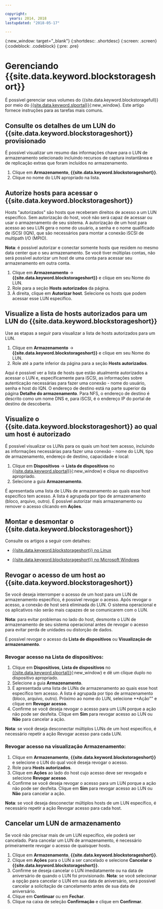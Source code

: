 ```yaml
---

copyright:
  years: 2014, 2018
lastupdated: "2018-05-17"

---
```

{:new_window: target="_blank"}
{:shortdesc: .shortdesc}
{:screen: .screen}
{:codeblock: .codeblock}
{:pre: .pre}

# Gerenciando {{site.data.keyword.blockstorageshort}}

É possível gerenciar seus volumes do {{site.data.keyword.blockstoragefull}} por meio do
[{{site.data.keyword.slportal}}](https://control.softlayer.com/){:new_window}. Este artigo fornece instruções para as tarefas mais comuns.

## Consulte os detalhes de um LUN do {{site.data.keyword.blockstorageshort}} provisionado

É possível visualizar um resumo das informações chave para o LUN de armazenamento selecionado incluindo recursos de captura instantânea e de replicação extras que foram incluídos no armazenamento.

1. Clique em **Armazenamento**, **{{site.data.keyword.blockstorageshort}}**.
2. Clique no nome do LUN apropriado na lista.

## Autorize hosts para acessar o {{site.data.keyword.blockstorageshort}}

Hosts "autorizados" são hosts que receberam direitos de acesso a um LUN específico. Sem autorização do host, você não será capaz de acessar ou usar o armazenamento de seu sistema. A autorização de um host para acesso ao seu LUN gera o nome do usuário, a senha e o nome qualificado de iSCSI (IQN), que são necessários para montar a conexão iSCSI de multipath I/O (MPIO).

**Nota**: é possível autorizar e conectar somente hosts que residem no mesmo data center que o seu armazenamento. Se você tiver múltiplas contas, não será possível autorizar um host de uma conta para acessar seu armazenamento em outra conta.

1. Clique em **Armazenamento** -> **{{site.data.keyword.blockstorageshort}}** e clique em seu Nome do LUN.
2. Role para a seção **Hosts autorizados** da página.
3. À direita, clique em **Autorizar host**. Selecione os hosts
que podem acessar esse LUN específico.

 

## Visualize a lista de hosts autorizados para um LUN do {{site.data.keyword.blockstorageshort}}

Use as etapas a seguir para visualizar a lista de hosts autorizados para um LUN.

1. Clique em **Armazenamento** -> **{{site.data.keyword.blockstorageshort}}** e clique em seu Nome do LUN.
2. Role até a parte inferior da página para a seção **Hosts autorizados**.

Aqui é possível ver a lista de hosts que estão atualmente autorizados a acessar o LUN e, especificamente para iSCSI, as informações sobre autenticação necessárias para fazer uma conexão - nome do usuário, senha e host do IQN. O endereço de destino está na parte superior da página **Detalhe do armazenamento**. Para NFS, o endereço de destino é descrito como um nome DNS e, para iSCSI, é o endereço IP do portal de destino de descoberta.

 

## Visualize o {{site.data.keyword.blockstorageshort}} ao qual um host é autorizado

É possível visualizar os LUNs para os quais um host tem acesso, incluindo as informações necessárias para
fazer uma conexão - nome do LUN, tipo de armazenamento, endereço de destino, capacidade e local:

1. Clique em **Dispositivos** -> **Lista de dispositivos** no [{{site.data.keyword.slportal}}](http://control.softlayer.com/){:new_window} e clique no dispositivo apropriado.
2. Selecione a guia **Armazenamento**.

É apresentada uma lista de LUNs de armazenamento ao quais esse host específico tem acesso. A lista é agrupada por tipo de armazenamento (bloco, arquivo, outro). É possível autorizar mais armazenamento ou remover o acesso clicando em **Ações**.

 

## Montar e desmontar o {{site.data.keyword.blockstorageshort}}

Consulte os artigos a seguir com detalhes:

- [{{site.data.keyword.blockstorageshort}} no
Linux](accessing_block_storage_linux.html)

- [{{site.data.keyword.blockstorageshort}} no
Microsoft Windows](accessing-block-storage-windows.html)

 

## Revogar o acesso de um host ao {{site.data.keyword.blockstorageshort}}

Se você deseja interromper o acesso de um host para um LUN de armazenamento específico, é possível
revogar o acesso. Após revogar o acesso, a conexão de host será eliminada do LUN. O sistema operacional e os aplicativos não serão mais capazes de se comunicarem com o LUN.

**Nota**: para evitar problemas no lado do host, desmonte o LUN de armazenamento de seu
sistema operacional antes de revogar o acesso para evitar perda de unidades ou distorção de dados.

É possível revogar o acesso da **Lista de dispositivos** ou **Visualização de armazenamento**.

### Revogar acesso na Lista de dispositivos:

1. Clique em **Dispositivos**, **Lista de dispositivos** no
[{{site.data.keyword.slportal}}](https://control.softlayer.com/){:new_window} e
dê um clique duplo no dispositivo apropriado.
2. Selecione a guia **Armazenamento**.
3. É apresentada uma lista de LUNs de armazenamento ao quais esse host específico tem acesso. A lista é agrupada por tipo de armazenamento (bloco, arquivo, outro). Próximo ao nome do LUN, selecione **Ação"" e clique em **Revogar acesso**.
4. Confirme se você deseja revogar o acesso para um LUN porque a ação não pode ser desfeita. Clique em **Sim** para revogar acesso ao LUN ou **Não** para cancelar a ação.

**Nota**: se você deseja desconectar múltiplos LUNs de um host específico, é necessário repetir a ação Revogar acesso para cada LUN.


### Revogar acesso na visualização Armazenamento:

1. Clique em **Armazenamento**,
**{{site.data.keyword.blockstorageshort}}** e selecione o LUN do qual você deseja
revogar o acesso.
2. Role para **Hosts autorizados**.
3. Clique em **Ações** ao lado do host cujo acesso deve ser revogado e selecione **Revogar acesso**.
4. Confirme se você deseja revogar o acesso para um LUN porque a ação não pode ser desfeita. Clique em **Sim** para revogar acesso ao LUN ou **Não** para cancelar a ação.

**Nota**: se você deseja desconectar múltiplos hosts de um LUN específico, é necessário repetir a ação Revogar acesso para cada host.

 

## Cancelar um LUN de armazenamento

Se você não precisar mais de um LUN específico, ele poderá ser cancelado. Para cancelar um LUN de
armazenamento, é necessário primeiramente revogar o acesso de quaisquer hosts.

1. Clique em **Armazenamento**, **{{site.data.keyword.blockstorageshort}}**.
2. Clique em **Ações** para o LUN a ser cancelado e selecione **Cancelar o {{site.data.keyword.blockstorageshort}}**.
3. Confirme se deseja cancelar o LUN imediatamente ou na data de aniversário de quando o LUN foi provisionado. 
**Nota**: se você selecionar a opção para cancelar o LUN em sua data de aniversário,
será possível cancelar a solicitação de cancelamento antes de sua data de aniversário.
4. Clique em **Continuar** ou em **Fechar**. 
5. Clique na caixa de seleção **Confirmação** e clique em **Confirmar**.

 

